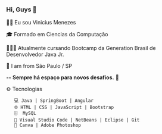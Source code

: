 ### Hi, Guys  👋


👦🏽     Eu sou Vinicius Menezes

🎓     Formado em Ciencias da Computação

👨🏻‍💻 Atualmente cursando Bootcamp da Generation Brasil
       de Desenvolvedor Java Jr.
       
  📍     I am from São Paulo / SP 

 **--**   **Sempre há espaço para novos desafios.** 🚀


⚙️ Tecnologias

       💻 Java | SpringBoot | Angular
       🌐 HTML | CSS | JavaScript | Bootstrap
       🗄  MySQL
       🔧 Visual Studio Code | NetBeans | Eclipse | Git
       🌅 Canva | Adobe Photoshop


<!--
**viizeenho/viizeenho** is a ✨ _special_ ✨ repository because its `README.md` (this file) appears on your GitHub profile.

Here are some ideas to get you started:

- 🔭 I’m currently working on ...
- 🌱 I’m currently learning ...
- 👯 I’m looking to collaborate on ...
- 🤔 I’m looking for help with ...
- 💬 Ask me about ...
- 📫 How to reach me: ...
- 😄 Pronouns: ...
- ⚡ Fun fact: ...
-->
